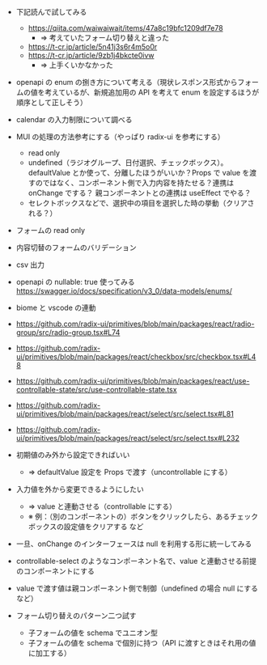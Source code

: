 - 下記読んで試してみる
  - https://qiita.com/waiwaiwait/items/47a8c19bfc1209df7e78
    - ⇒ 考えていたフォーム切り替えと違った
  - https://t-cr.jp/article/5n41j3s6r4m5o0r
  - https://t-cr.jp/article/9zb1j4bkcte0ivw
    - ⇒ 上手くいかなかった
- openapi の enum の捌き方について考える（現状レスポンス形式からフォームの値を考えているが、新規追加用の API を考えて enum を設定するほうが順序として正しそう）
- calendar の入力制限について調べる
- MUI の処理の方法参考にする（やっぱり radix-ui を参考にする）
  - read only
  - undefined（ラジオグループ、日付選択、チェックボックス）。defaultValue とか使って、分離したほうがいいか？Props で value を渡すのではなく、コンポーネント側で入力内容を持たせる？連携は onChange でする？ 親コンポーネントとの連携は useEffect でやる？
  - セレクトボックスなどで、選択中の項目を選択した時の挙動（クリアされる？）
- フォームの read only
- 内容切替のフォームのバリデーション
- csv 出力
- openapi の nullable: true 使ってみる
  https://swagger.io/docs/specification/v3_0/data-models/enums/
- biome と vscode の連動

- https://github.com/radix-ui/primitives/blob/main/packages/react/radio-group/src/radio-group.tsx#L74
- https://github.com/radix-ui/primitives/blob/main/packages/react/checkbox/src/checkbox.tsx#L48
- https://github.com/radix-ui/primitives/blob/main/packages/react/use-controllable-state/src/use-controllable-state.tsx
- https://github.com/radix-ui/primitives/blob/main/packages/react/select/src/select.tsx#L81
- https://github.com/radix-ui/primitives/blob/main/packages/react/select/src/select.tsx#L232

- 初期値のみ外から設定できればいい
  - ⇒ defaultValue 設定を Props で渡す（uncontrollable にする）
- 入力値を外から変更できるようにしたい

  - ⇒ value と連動させる（controllable にする）
  - ※ 例：（別のコンポーネントの）ボタンをクリックしたら、あるチェックボックスの設定値をクリアする など

- 一旦、onChange のインターフェースは null を利用する形に統一してみる
- controllable-select のようなコンポーネント名で、value と連動させる前提のコンポーネントにする
- value で渡す値は親コンポーネント側で制御（undefined の場合 null にする など）

- フォーム切り替えのパターン二つ試す
  - 子フォームの値を schema でユニオン型
  - 子フォームの値を schema で個別に持つ（API に渡すときはそれ用の値に加工する）
